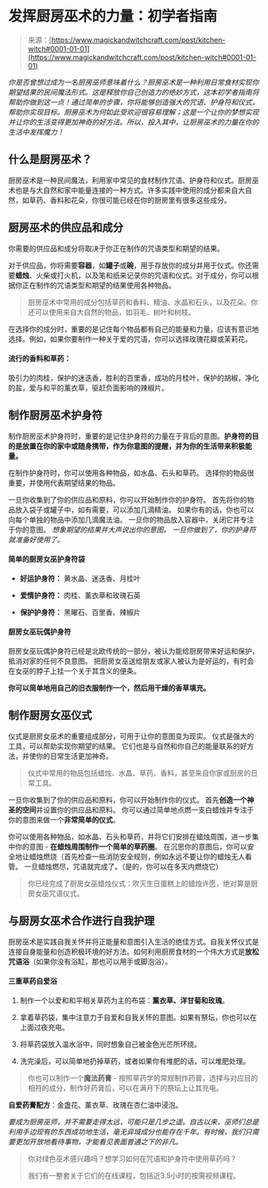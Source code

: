 <!--yml

分类：未分类

日期：2024年06月12日 18:31:58

-->

# 发挥厨房巫术的力量：初学者指南

> 来源：[https://www.magickandwitchcraft.com/post/kitchen-witch#0001-01-01](https://www.magickandwitchcraft.com/post/kitchen-witch#0001-01-01)

*你是否曾想过成为一名厨房巫师意味着什么？厨房巫术是一种利用日常食材实现你期望结果的民间魔法形式。这是释放你自己创造力的绝妙方式，这本初学者指南将帮助你做到这一点！通过简单的步骤，你将能够创造强大的咒语、护身符和仪式，帮助你实现目标。厨房巫术为何如此受欢迎很容易理解；这是一个让你的梦想实现并让你的生活变得更加神奇的好方法。所以，投入其中，让厨房巫术的力量在你的生活中发挥魔力！*

## 什么是厨房巫术？

厨房巫术是一种民间魔法，利用家中常见的食材制作咒语、护身符和仪式。厨房巫术也是与大自然和家中能量连接的一种方式。许多实践中使用的成分都来自大自然，如草药、香料和花朵，你很可能已经在你的厨房里有很多这些成分。

## 厨房巫术的供应品和成分

你需要的供应品和成分将取决于你正在制作的咒语类型和期望的结果。

对于供应品，你将需要**容器**，如**罐子**或**碗**，用于存放你的成分并用于仪式。你还需要**蜡烛**、火柴或打火机，以及笔和纸来记录你的咒语和仪式。对于成分，你可以根据你正在制作的咒语类型和期望的结果使用各种物品。

> 厨房巫术中常用的成分包括草药和香料、精油、水晶和石头，以及花朵。你还可以使用来自大自然的物品，如羽毛、树叶和树枝。

在选择你的成分时，重要的是记住每个物品都有自己的能量和力量，应该有意识地选择。例如，如果你要制作一种关于爱的咒语，你可以选择玫瑰花瓣或茉莉花。

#### 流行的香料和草药：

吸引力的肉桂，保护的迷迭香，胜利的百里香，成功的月桂叶，保护的胡椒，净化的盐，爱与和平的薰衣草，驱赶负面影响的辣椒片。

## 制作厨房巫术护身符

制作厨房巫术护身符时，重要的是记住护身符的力量在于背后的意图。**护身符的目的是放置在你的家中或随身携带，作为你意图的提醒，并为你的生活带来积极能量。**

在制作护身符时，你可以使用各种物品，如水晶、石头和草药。 选择你的物品很重要，并使用代表期望结果的物品。

一旦你收集到了你的供应品和原料，你可以开始制作你的护身符。 首先将你的物品放入袋子或罐子中，如有需要，可以添加几滴精油。 如果你有的话，你也可以向每个单独的物品中添加几滴魔法油。 一旦你的物品放入容器中，关闭它并专注于你的意图。 *想象期望的结果并大声说出你的意图。 一旦你做到了，你的护身符就准备好使用了。*

#### 简单的厨房女巫护身符袋

+   **好运护身符：** 黄水晶、迷迭香、月桂叶

+   **爱情护身符：** 肉桂、薰衣草和玫瑰石英

+   **保护护身符：** 黑曜石、百里香、辣椒片

#### 厨房女巫玩偶护身符

厨房女巫玩偶护身符已经是北欧传统的一部分，被认为能给厨房带来好运和保护，抵消对家的任何不良意图。 把厨房女巫送给朋友或家人被认为是好运的，有时会在女巫的脖子上挂一个关于其含义的便条。

**你可以简单地用自己的旧衣服制作一个，然后用干燥的香草填充。**

## 制作厨房女巫仪式

仪式是厨房女巫术的重要组成部分，可用于让你的意图变为现实。 仪式是强大的工具，可以帮助实现你期望的结果。 它们也是与自然和你自己的能量联系的好方法，并使你的日常生活更加神奇。

> 仪式中常用的物品包括蜡烛、水晶、草药、香料，甚至来自你家或厨房的日常工具。

一旦你收集到了你的供应品和原料，你可以开始制作你的仪式。 首先**创造一个神圣的空间**并设置你的供应品和原料。 你可以通过简单地点燃一支白蜡烛并专注于你的意图来做一个**非常简单的仪式**。

你可以使用各种物品，如水晶、石头和草药，并将它们安排在蜡烛周围，进一步集中你的意图 - **在蜡烛周围制作一个简单的草药圈**。 在沉思你的意图后，你可以安全地让蜡烛燃烧（首先检查一些消防安全规则，例如永远不要让你的蜡烛无人看管。 一旦蜡烛燃尽，咒语就完成了。（是的，你可以在多天内燃烧它）

> 你已经完成了厨房女巫蜡烛仪式：吹灭生日蛋糕上的蜡烛许愿，绝对算是厨房女巫咒语仪式。

## 与厨房女巫术合作进行自我护理

厨房巫术是实践自我关怀并将正能量和意图引入生活的绝佳方式。自我关怀仪式是连接自身能量和创造积极环境的好方法。如何利用厨房食材的一个伟大方式是**放松咒语浴**（如果你没有浴缸，那也可以用手或脚泡浴）。

#### 三重草药自爱浴

1.  制作一个以爱和和平相关草药为主的布袋：**薰衣草、洋甘菊和玫瑰**。

1.  拿着草药袋，集中注意力于自爱和自我关怀的意图。如果有祭坛，你也可以在上面过夜充电。

1.  将草药袋放入温水浴中，同时想象自己被金色光芒所环绕。

1.  洗完澡后，可以简单地扔掉草药，或者如果你有堆肥的话，可以堆肥处理。

> 你也可以制作一个**魔法药膏** - 按照草药学的常规制作药膏，选择与对应目的相符的成分，制作好药膏后，可以在满月下的祭坛上让其充电。

**自爱药膏配方**：金盏花、薰衣草、玫瑰在杏仁油中浸泡。

*要成为厨房巫师，并不需要走得太远，可能只是几步之遥。自古以来，巫师们总是利用手边现有的东西成功地生活，毫无异域成分也能存在千年。有时候，我们只需要更加开放地看待事物，才能看见表面普通之下的非凡。*

> 你对绿色巫术感兴趣吗？想学习如何在咒语和护身符中使用草药吗？
> 
> 我们有一整套关于它们的在线课程，包括近3.5小时的按需视频课程。
